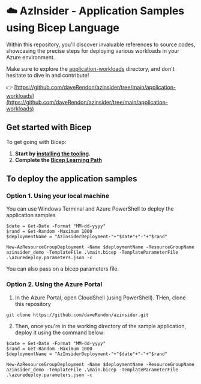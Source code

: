 # ☁️ AzInsider - Application Samples using Bicep Language

Within this repository, you'll discover invaluable references to source codes, showcasing the precise steps for deploying various workloads in your Azure environment.

Make sure to explore the [application-workloads](https://github.com/daveRendon/azinsider/tree/main/application-workloads) directory, and don't hesitate to dive in and contribute!

👉 [https://github.com/daveRendon/azinsider/tree/main/application-workloads](https://github.com/daveRendon/azinsider/tree/main/application-workloads)


## Get started with Bicep

To get going with Bicep:

1. **Start by [installing the tooling](https://docs.microsoft.com/azure/azure-resource-manager/bicep/install?WT.mc_id=AZ-MVP-5000671).**
2. **Complete the [Bicep Learning Path](https://docs.microsoft.com/learn/paths/bicep-deploy?WT.mc_id=AZ-MVP-5000671)**

## To deploy the application samples 

### Option 1. Using your local machine

You can use Windows Terminal and Azure PowerShell to deploy the application samples

```
$date = Get-Date -Format "MM-dd-yyyy"
$rand = Get-Random -Maximum 1000
$deploymentName = "AzInsiderDeployment-"+"$date"+"-"+"$rand"

New-AzResourceGroupDeployment -Name $deploymentName -ResourceGroupName azinsider_demo -TemplateFile .\main.bicep -TemplateParameterFile .\azuredeploy.parameters.json -c
```
You can also pass on a bicep parameters file.

### Option 2. Using the Azure Portal

 1. In the Azure Portal, open CloudShell (using PowerShell). THen, clone this repository 

```
git clone https://github.com/daveRendon/azinsider.git
```

 2. Then, once you're in the working directory of the sample application, deploy it using the command below:

```
$date = Get-Date -Format "MM-dd-yyyy"
$rand = Get-Random -Maximum 1000
$deploymentName = "AzInsiderDeployment-"+"$date"+"-"+"$rand"

New-AzResourceGroupDeployment -Name $deploymentName -ResourceGroupName azinsider_demo -TemplateFile .\main.bicep -TemplateParameterFile .\azuredeploy.parameters.json -c
```

